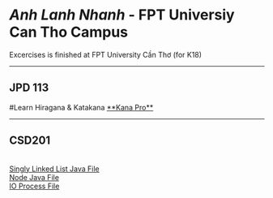 # _**Anh Lanh Nhanh**_ - FPT Universiy Can Tho Campus
Excercises is finished at FPT University Cần Thơ (for K18)
<hr>
<h2>JPD 113</h2>
#Learn Hiragana & Katakana
<a href="https://kana.pro/">**Kana Pro**</a>
<hr>
<h2>CSD201</h2>
<br>
<a href="https://github.com/lnanh2k4/FUCT/blob/7dbb8de278c07a2f4a9fb93d8cf0d0ab5dddb939/SinglyLinkedList.java">Singly Linked List Java File</a><br>
<a href="https://github.com/lnanh2k4/FUCT/blob/7dbb8de278c07a2f4a9fb93d8cf0d0ab5dddb939/SinglyLinkedList.java">Node Java File</a><br>
<a href="https://github.com/lnanh2k4/FUCT/blob/7dbb8de278c07a2f4a9fb93d8cf0d0ab5dddb939/IOCE181767.java">IO Process File</a>
